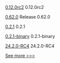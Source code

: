 
[0.12.0rc2](https://github.com/hyperledger/aries-cloudagent-python/releases/tag/0.12.0rc2) 0.12.0rc2

[0.62.0](https://github.com/hyperledger/aries-vcx/releases/tag/0.62.0) Release 0.62.0

[0.2.1](https://github.com/hyperledger/aries-uniffi-wrappers/releases/tag/0.2.1) 0.2.1

[0.2.1-binary](https://github.com/hyperledger/aries-uniffi-wrappers/releases/tag/0.2.1-binary) 0.2.1-binary

[24.2.0-RC4](https://github.com/hyperledger/besu/releases/tag/24.2.0-RC4) 24.2.0-RC4


[See more >>>](https://start-here.hyperledger.org/releases)
